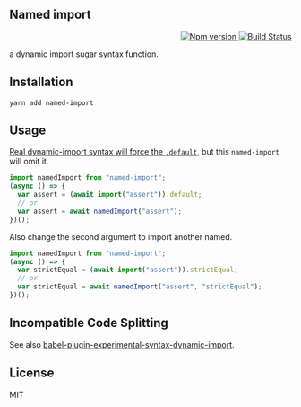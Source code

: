 Named import
---

<p align="right">
  <a href="https://www.npmjs.com/package/named-import">
    <img alt="Npm version" src="https://badge.fury.io/js/named-import.svg">
  </a>
  <a href="https://travis-ci.org/59naga/named-import">
    <img alt="Build Status" src="https://travis-ci.org/59naga/named-import.svg?branch=master">
  </a>
</p>

a dynamic import sugar syntax function.

Installation
---
```
yarn add named-import
```

Usage
---

[Real dynamic-import syntax will force the `.default`](https://github.com/tc39/proposal-dynamic-import/issues/37), but this `named-import` will omit it.

```js
import namedImport from "named-import";
(async () => {
  var assert = (await import("assert")).default;
  // or
  var assert = await namedImport("assert");
})();
```

Also change the second argument to import another named.

```js
import namedImport from "named-import";
(async () => {
  var strictEqual = (await import("assert")).strictEqual;
  // or
  var strictEqual = await namedImport("assert", "strictEqual");
})();
```

Incompatible Code Splitting
---
See also [babel-plugin-experimental-syntax-dynamic-import](https://github.com/59naga/babel-plugin-experimental-syntax-dynamic-import).

License
---
MIT
